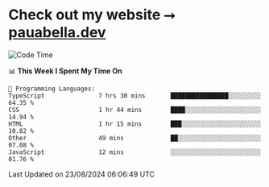 # Check out my website ⭢ [pauabella.dev](https://pauabella.dev)

<!--START_SECTION:waka-->
![Code Time](http://img.shields.io/badge/Code%20Time-3%2C654%20hrs%2039%20mins-blue)

📊 **This Week I Spent My Time On** 

```text
💬 Programming Languages: 
TypeScript               7 hrs 30 mins       ████████████████░░░░░░░░░   64.35 % 
CSS                      1 hr 44 mins        ████░░░░░░░░░░░░░░░░░░░░░   14.94 % 
HTML                     1 hr 15 mins        ███░░░░░░░░░░░░░░░░░░░░░░   10.82 % 
Other                    49 mins             ██░░░░░░░░░░░░░░░░░░░░░░░   07.08 % 
JavaScript               12 mins             ░░░░░░░░░░░░░░░░░░░░░░░░░   01.76 % 
```


 Last Updated on 23/08/2024 06:06:49 UTC
<!--END_SECTION:waka-->
